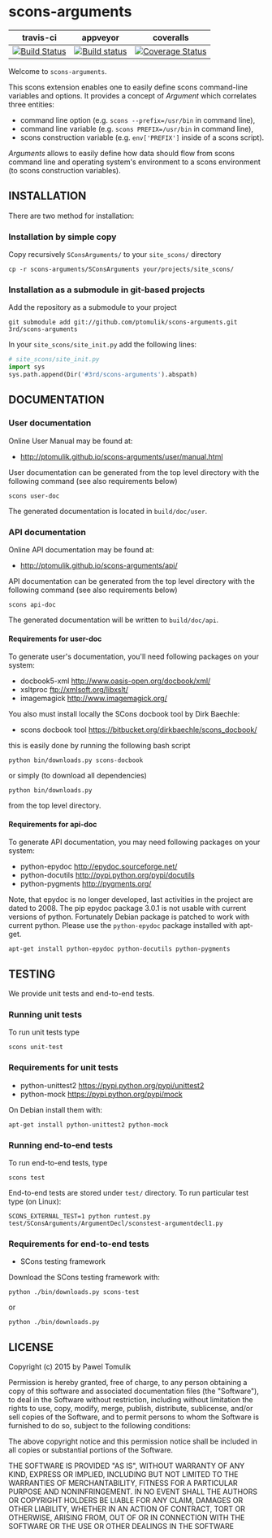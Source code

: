 scons-arguments
===============

| travis-ci | appveyor  | coveralls |
|-----------|-----------|-----------|
|[![Build Status](https://travis-ci.org/ptomulik/scons-arguments.png?branch=master)](https://travis-ci.org/ptomulik/scons-arguments)| [![Build status](https://ci.appveyor.com/api/projects/status/0fvtobp37lh1le0y/branch/master?svg=true)](https://ci.appveyor.com/project/ptomulik/scons-arguments/branch/master) | [![Coverage Status](https://coveralls.io/repos/ptomulik/scons-arguments/badge.svg?branch=master&service=github)](https://coveralls.io/github/ptomulik/scons-arguments?branch=master) |

Welcome to ``scons-arguments``.

This scons extension enables one to easily define scons command-line variables
and options. It provides a concept of *Argument* which correlates three
entities:

- command line option (e.g. ``scons --prefix=/usr/bin`` in command line),
- command line variable (e.g. ``scons PREFIX=/usr/bin`` in command line),
- scons construction variable (e.g. ``env['PREFIX']`` inside of a scons script).

*Arguments* allows to easily define how data should flow from scons command
line and operating system's environment to a scons environment (to scons
construction variables).

INSTALLATION
------------

There are two method for installation:

### Installation by simple copy

Copy recursively ``SConsArguments/`` to your ``site_scons/`` directory

    cp -r scons-arguments/SConsArguments your/projects/site_scons/

### Installation as a submodule in git-based projects

Add the repository as a submodule to your project

```shell
git submodule add git://github.com/ptomulik/scons-arguments.git 3rd/scons-arguments
```

In your `site_scons/site_init.py` add the following lines:

```python
# site_scons/site_init.py
import sys
sys.path.append(Dir('#3rd/scons-arguments').abspath)
```

DOCUMENTATION
-------------

### User documentation

Online User Manual may be found at:

  * <http://ptomulik.github.io/scons-arguments/user/manual.html>

User documentation can be generated from the top level directory with the
following command (see also requirements below)

```shell
scons user-doc
```
The generated documentation is located in ``build/doc/user``.

### API documentation

Online API documentation may be found at:

  * <http://ptomulik.github.io/scons-arguments/api/>

API documentation can be generated from the top level directory with the
following command (see also requirements below)

```shell
scons api-doc
```

The generated documentation will be written to ``build/doc/api``.

#### Requirements for user-doc

To generate user's documentation, you'll need following packages on your
system:

  * docbook5-xml <http://www.oasis-open.org/docbook/xml/>
  * xsltproc <ftp://xmlsoft.org/libxslt/>
  * imagemagick <http://www.imagemagick.org/>

You also must install locally the SCons docbook tool by Dirk Baechle:

  * scons docbook tool <https://bitbucket.org/dirkbaechle/scons_docbook/>

this is easily done by running the following bash script

```
python bin/downloads.py scons-docbook
```

or simply (to download all dependencies)

```
python bin/downloads.py
```

from the top level directory.

#### Requirements for api-doc

To generate API documentation, you may need following packages on your system:

  * python-epydoc <http://epydoc.sourceforge.net/>
  * python-docutils <http://pypi.python.org/pypi/docutils>
  * python-pygments <http://pygments.org/>

Note, that epydoc is no longer developed, last activities in the project are
dated to 2008. The pip epydoc package 3.0.1 is not usable with current versions
of python. Fortunately Debian package is patched to work with current python.
Please use the ``python-epydoc`` package installed with apt-get.

```shell
apt-get install python-epydoc python-docutils python-pygments
```

TESTING
-------

We provide unit tests and end-to-end tests.

### Running unit tests

To run unit tests type

```shell
scons unit-test
```

### Requirements for unit tests

  * python-unittest2 <https://pypi.python.org/pypi/unittest2>
  * python-mock <https://pypi.python.org/pypi/mock>

On Debian install them with:

```shell
apt-get install python-unittest2 python-mock
```

### Running end-to-end tests

To run end-to-end tests, type

```shell
scons test
```

End-to-end tests are stored under ``test/`` directory. To run particular test
type (on Linux):

```shell
SCONS_EXTERNAL_TEST=1 python runtest.py test/SConsArguments/ArgumentDecl/sconstest-argumentdecl1.py
```


### Requirements for end-to-end tests

  * SCons testing framework

Download the SCons testing framework with:

```shell
python ./bin/downloads.py scons-test
```

or

```shell
python ./bin/downloads.py
```

LICENSE
-------

Copyright (c) 2015 by Pawel Tomulik

Permission is hereby granted, free of charge, to any person obtaining a copy
of this software and associated documentation files (the "Software"), to deal
in the Software without restriction, including without limitation the rights
to use, copy, modify, merge, publish, distribute, sublicense, and/or sell
copies of the Software, and to permit persons to whom the Software is
furnished to do so, subject to the following conditions:

The above copyright notice and this permission notice shall be included in all
copies or substantial portions of the Software.

THE SOFTWARE IS PROVIDED "AS IS", WITHOUT WARRANTY OF ANY KIND, EXPRESS OR
IMPLIED, INCLUDING BUT NOT LIMITED TO THE WARRANTIES OF MERCHANTABILITY,
FITNESS FOR A PARTICULAR PURPOSE AND NONINFRINGEMENT. IN NO EVENT SHALL THE
AUTHORS OR COPYRIGHT HOLDERS BE LIABLE FOR ANY CLAIM, DAMAGES OR OTHER
LIABILITY, WHETHER IN AN ACTION OF CONTRACT, TORT OR OTHERWISE, ARISING FROM,
OUT OF OR IN CONNECTION WITH THE SOFTWARE OR THE USE OR OTHER DEALINGS IN THE
SOFTWARE
